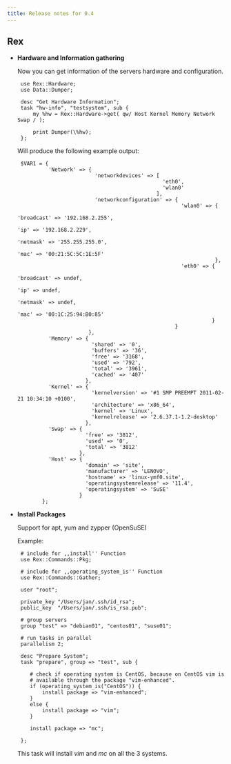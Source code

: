 ```yaml
---
title: Release notes for 0.4
---
```


## Rex

-   **Hardware and Information gathering**

    Now you can get information of the servers hardware and configuration.

         use Rex::Hardware;
         use Data::Dumper;

         desc "Get Hardware Information";
         task "hw-info", "testsystem", sub {
             my %hw = Rex::Hardware->get( qw/ Host Kernel Memory Network Swap / );

             print Dumper(\%hw);
         };

    Will produce the following example output:

         $VAR1 = {
                  'Network' => {
                                 'networkdevices' => [
                                                       'eth0',
                                                       'wlan0'
                                                     ],
                                 'networkconfiguration' => {
                                                             'wlan0' => {
                                                                          'broadcast' => '192.168.2.255',
                                                                          'ip' => '192.168.2.229',
                                                                          'netmask' => '255.255.255.0',
                                                                          'mac' => '00:21:5C:5C:1E:5F'
                                                                        },
                                                             'eth0' => {
                                                                         'broadcast' => undef,
                                                                         'ip' => undef,
                                                                         'netmask' => undef,
                                                                         'mac' => '00:1C:25:94:B0:85'
                                                                       }
                                                           }
                               },
                  'Memory' => {
                                'shared' => '0',
                                'buffers' => '36',
                                'free' => '3168',
                                'used' => '792',
                                'total' => '3961',
                                'cached' => '407'
                              },
                  'Kernel' => {
                                'kernelversion' => '#1 SMP PREEMPT 2011-02-21 10:34:10 +0100',
                                'architecture' => 'x86_64',
                                'kernel' => 'Linux',
                                'kernelrelease' => '2.6.37.1-1.2-desktop'
                              },
                  'Swap' => {
                              'free' => '3812',
                              'used' => '0',
                              'total' => '3812'
                            },
                  'Host' => {
                              'domain' => 'site',
                              'manufacturer' => 'LENOVO',
                              'hostname' => 'linux-ymf0.site',
                              'operatingsystemrelease' => '11.4',
                              'operatingsystem' => 'SuSE'
                            }
                };

-   **Install Packages**

    Support for apt, yum and zypper (OpenSuSE)

    Example:

         # include for ,,install'' Function
         use Rex::Commands::Pkg;

         # include for ,,operating_system_is'' Function
         use Rex::Commands::Gather;

         user "root";
         
         private_key "/Users/jan/.ssh/id_rsa";
         public_key  "/Users/jan/.ssh/is_rsa.pub";

         # group servers
         group "test" => "debian01", "centos01", "suse01";

         # run tasks in parallel
         parallelism 2;

         desc "Prepare System";
         task "prepare", group => "test", sub {

            # check if operating system is CentOS, because on CentOS vim is 
            # available through the package "vim-enhanced".
            if (operating_system_is("CentOS")) {
                install package => "vim-enhanced";
            }
            else {
                install package => "vim";
            }

            install package => "mc";

         };

    This task will install *vim* and *mc* on all the 3 systems.


